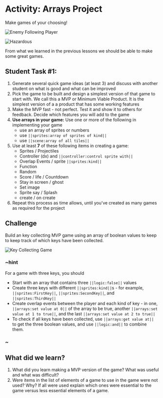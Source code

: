 # Activity: Arrays Project

Make games of your choosing!

![Enemy Following Player](/static/courses/csintro1/arrays/enemy-follow.gif)

![Hazardous](/static/courses/csintro1/arrays/hazards.gif)

From what we learned in the previous lessons we should be able to make some great games.

## Student Task #1:

1. Generate several quick game ideas (at least 3) and discuss with another student on what is good and what can be improved
2. Pick the game to be built and design a simplest version of that game to start with. We call this a MVP or Minimum Viable Product. It is the simplest version of a a product that has some working features
3. Make the MVP fast - not perfect. Test it and show it to others for feedback. Decide which features you will add to the game
4. **Use arrays in your game:** Use one or more of the following in implementing your game
    * use an array of sprites or numbers
    * use ``||sprites:array of sprites of kind||``
    * use ``||scene:array of all tiles||``
5. Use at least **7** of these following items in creating a game:
    * Sprites / Projectiles
    * Controller (dx) and ``||controller:control sprite with||``
    * Overlap Events / sprite ``||sprites:kind||``
    * Function
    * Random
    * Score / life / Countdown
    * Stay in screen / ghost
    * Set image
    * Sprite say / Splash
    * create / on create
6. Repeat this process as time allows, until you've created as many games as required for the project

## Challenge

Build an key collecting MVP game using an array of boolean values to keep to keep track of which keys have been collected.

![Key Collecting Game](/static/courses/csintro1/arrays/key-game.gif)

### ~hint

For a game with three keys, you should
* Start with an array that contains three ``||logic:false||`` values
* Create three keys with different ``||sprites:kind||``s - for example, ``||sprites:FirstKey||``, ``||sprites:SecondKey||``, and ``||sprites:ThirdKey||``
* Create overlap events between the player and each kind of key - in one, ``||arrays:set value at 0||`` of the array to be true, another ``||arrays:set value at 1 to true||``, and the last ``||arrays:set value at 2 to true||``
* To check if all keys have been collected, use ``||arrays:get value at||`` to get the three boolean values, and use ``||logic:and||`` to combine them.

### ~

## What did we learn? 

1. What did you learn making a MVP version of the game? What was useful and what was difficult?
2. Were items in the list of elements of a game to use in the game were not used? Why? If all were used explain which ones were essential to the game versus less essential elements of a game.